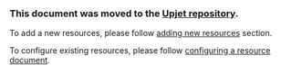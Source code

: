 ### This document was moved to the [Upjet repository](https://github.com/upbound/upjet/tree/main/docs).

To add a new resources, please follow [adding new resources](https://github.com/upbound/upjet/blob/main/docs/generating-a-provider.md#adding-new-resources) section.

To configure existing resources, please follow [configuring a resource document](https://github.com/upbound/upjet/blob/main/docs/configuring-a-resource.md).
